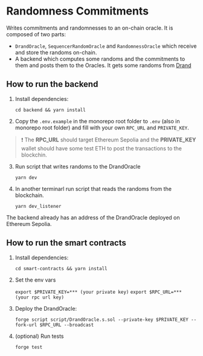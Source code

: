 # Randomness Commitments

Writes commitments and randomnesses to an on-chain oracle. It is composed of two parts:

- `DrandOracle`, `SequencerRandomOracle` and `RandomnessOracle` which receive and store the randoms on-chain.
- A backend which computes some randoms and the commitments to them and posts them to the Oracles. It gets some randoms from [Drand](https://drand.love/)

## How to run the backend

1. Install dependencies:

    `cd backend && yarn install`

2. Copy the `.env.example` in the monorepo root folder to `.env` (also in monorepo root folder) and fill with your own `RPC_URL` and `PRIVATE_KEY`.

> ❗ The **RPC_URL** should target Ethereum Sepolia and the **PRIVATE_KEY** wallet should have some test ETH to post the transactions to the blockchin.

3. Run script that writes randoms to the DrandOracle

    `yarn dev`

4. In another terminarl run script that reads the randoms from the blockchain.

    `yarn dev_listener`

The backend already has an address of the DrandOracle deployed on Ethereum Sepolia.
## How to run the smart contracts

1. Install dependencies:

    `cd smart-contracts && yarn install`

2. Set the env vars

    `export $PRIVATE_KEY=*** (your private key)`
    `export $RPC_URL=***      (your rpc url key)`

2. Deploy the DrandOracle:

    `forge script script/DrandOracle.s.sol --private-key $PRIVATE_KEY --fork-url $RPC_URL --broadcast`

3. (optional) Run tests 

    `forge test`


